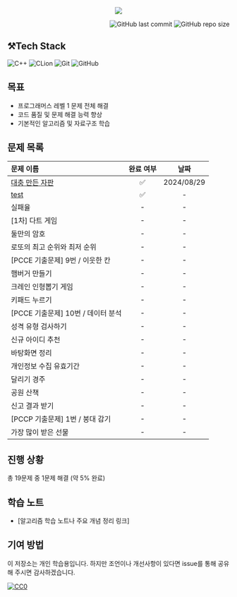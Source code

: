 

<p align='center'>
    <img src=https://capsule-render.vercel.app/api?type=waving&height=210&color=gradient&text=프로그래머즈%20연습문제&textBg=false&fontColor=FFFFFF&desc=레벨1&descAlign=91&descAlignY=58&descSize=30">
</p>
<div align="right">

![GitHub last commit](https://img.shields.io/github/last-commit/gobad820/programmers-level-one)
![GitHub repo size](https://img.shields.io/github/repo-size/gobad820/programmers-level-one)

</div>


## ⚒️Tech Stack
![C++](https://img.shields.io/badge/C++-00599C?style=for-the-badge&logo=c%2B%2B&logoColor=white&style=flat)
![CLion](https://img.shields.io/badge/CLion-000000?style=for-the-badge&logo=clion&logoColor=white&style=flat)
![Git](https://img.shields.io/badge/Git-F05032?style=for-the-badge&logo=git&logoColor=white&style=flat)
![GitHub](https://img.shields.io/badge/GitHub-181717?style=for-the-badge&logo=github&logoColor=white&style=flat)


## 목표

- 프로그래머스 레벨 1 문제 전체 해결
- 코드 품질 및 문제 해결 능력 향상
- 기본적인 알고리즘 및 자료구조 학습


## 문제 목록

| 문제 이름                                  | 완료 여부 |     날짜     |
|:---------------------------------------|:-----:|:----------:|
| [대충 만든 자판](solutions/대충만든자판/160586.cc) |   ✅   | 2024/08/29 |
| [test](solutions/실패율/failure.cc)       |   ✅   |     -      |
| 실패율                                    |   -   |     -      |
| [1차] 다트 게임                             |   -   |     -      |
| 둘만의 암호                                 |   -   |     -      |
| 로또의 최고 순위와 최저 순위                       |   -   |     -      |
| [PCCE 기출문제] 9번 / 이웃한 칸                 |   -   |     -      |
| 햄버거 만들기                                |   -   |     -      |
| 크레인 인형뽑기 게임                            |   -   |     -      |
| 키패드 누르기                                |   -   |     -      |
| [PCCE 기출문제] 10번 / 데이터 분석               |   -   |     -      |
| 성격 유형 검사하기                             |   -   |     -      |
| 신규 아이디 추천                              |   -   |     -      |
| 바탕화면 정리                                |   -   |     -      |
| 개인정보 수집 유효기간                           |   -   |     -      |
| 달리기 경주                                 |   -   |     -      |
| 공원 산책                                  |   -   |     -      |
| 신고 결과 받기                               |   -   |     -      |
| [PCCP 기출문제] 1번 / 붕대 감기                 |   -   |     -      |
| 가장 많이 받은 선물                            |   -   |     -      |

## 진행 상황

<!-- progress starts -->
총 19문제 중 1문제 해결 (약 5% 완료)
<!-- progress ends -->

## 학습 노트

- [알고리즘 학습 노트나 주요 개념 정리 링크]

## 기여 방법

이 저장소는 개인 학습용입니다. 하지만 조언이나 개선사항이 있다면 issue를 통해 공유해 주시면 감사하겠습니다.


[![CC0](https://licensebuttons.net/p/zero/1.0/88x31.png)](http://creativecommons.org/publicdomain/zero/1.0/)
